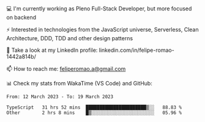 💻 I'm currently working as Pleno Full-Stack Developer, but more focused on backend

⚡ Interested in technologies from the JavaScript universe, Serverless, Clean Architecture, DDD, TDD and other design patterns

👥 Take a look at my LinkedIn profile: linkedin.com/in/felipe-romao-1442a814b/

📫 How to reach me: feliperomao.a@gmail.com

📊 Check my stats from WakaTime (VS Code) and GitHub:

<!--START_SECTION:waka-->

```text
From: 12 March 2023 - To: 19 March 2023

TypeScript   31 hrs 52 mins  ██████████████████████▒░░   88.83 %
Other        2 hrs 8 mins    █▒░░░░░░░░░░░░░░░░░░░░░░░   05.96 %
```

<!--END_SECTION:waka-->
